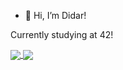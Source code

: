 - 👋 Hi, I’m Didar!

Currently studying at 42!


<a href="https://github.com/doreshev">
  <img align="center" src="https://github-readme-stats.vercel.app/api?username=doreshev&count_private=true&show_icons=true&theme=transparent" />
</a>



<a href="https://github.com/doreshev">
  <img align="center" src="https://github-readme-stats.vercel.app/api/top-langs/?username=doreshev&layout=compact&theme=transparent" />
</a>
